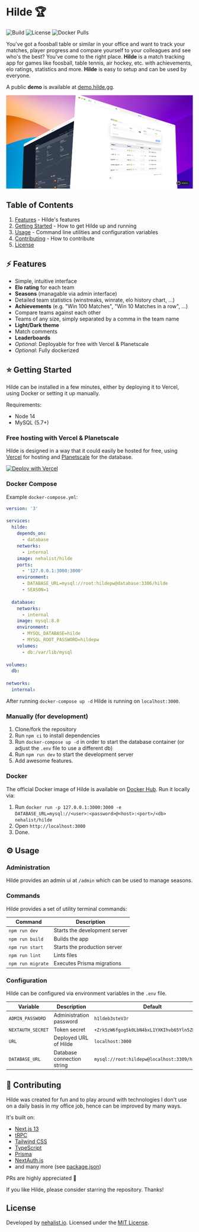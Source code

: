 # Hilde 🏆

![Build](https://img.shields.io/github/actions/workflow/status/nehalist/hilde/build.yml?branch=main)
![License](https://img.shields.io/github/license/nehalist/hilde)
![Docker Pulls](https://img.shields.io/docker/pulls/nehalist/hilde)

You've got a foosball table or similar in your office and want to track your matches, player progress and compare yourself to your
colleagues and see who's the best? You've come to the right place.
**Hilde** is a match tracking app for games like foosball, table tennis, air hockey, etc. with achievements, elo ratings, statistics and
more. **Hilde** is easy to setup and can be used by everyone.

A public **demo** is available at [demo.hilde.gg](https://demo.hilde.gg).

![Hilde](hilde.png)

## Table of Contents

1. [Features](#features) - Hilde's features
2. [Getting Started](#getting-started) - How to get Hilde up and running
3. [Usage](#usage) - Command line utilities and configuration variables
4. [Contributing](#contributing) - How to contribute
5. [License](#license)

## ⚡️ Features

- Simple, intuitive interface
- **Elo rating** for each team
- **Seasons** (managable via admin interface)
- Detailed team statistics (winstreaks, winrate, elo history chart, ...)
- **Achievements** (e.g. "Win 100 Matches", "Win 10 Matches in a row", ...)
- Compare teams against each other
- Teams of any size, simply separated by a comma in the team name
- **Light/Dark theme**
- Match comments
- **Leaderboards**
- *Optional*: Deployable for free with Vercel & Planetscale
- *Optional*: Fully dockerized

## ⭐ Getting Started

Hilde can be installed in a few minutes, either by deploying it to Vercel, using Docker or setting it up manually.

Requirements:

- Node 14
- MySQL (5.7+)

### Free hosting with Vercel & Planetscale

Hilde is designed in a way that it could easily be hosted for free, using [Vercel](https://vercel.com) for hosting
and [Planetscale](https://planetscale.com) for the database.

[![Deploy with Vercel](https://vercel.com/button)](https://vercel.com/new/clone?repository-url=https%3A%2F%2Fgithub.com%2Fnehalist%2Fhilde)

### Docker Compose

Example `docker-compose.yml`:

```yaml
version: '3'

services:
  hilde:
    depends_on:
      - database
    networks:
      - internal
    image: nehalist/hilde
    ports:
      - '127.0.0.1:3000:3000'
    environment:
      - DATABASE_URL=mysql://root:hildepw@database:3306/hilde
      - SEASON=1

  database:
    networks:
      - internal
    image: mysql:8.0
    environment:
      - MYSQL_DATABASE=hilde
      - MYSQL_ROOT_PASSWORD=hildepw
    volumes:
      - db:/var/lib/mysql

volumes:
  db:

networks:
  internal:
```

After running `docker-compose up -d` Hilde is running on `localhost:3000`.

### Manually (for development)

1. Clone/fork the repository
2. Run `npm ci` to install dependencies
3. Run `docker-compose up -d` in order to start the database container (or adjust the `.env` file to use a different db)
4. Run `npm run dev` to start the development server
5. Add awesome features.

### Docker

The official Docker image of Hilde is available on [Docker Hub](https://hub.docker.com/repository/docker/nehalist/hilde). Run it locally
via:

1. Run `docker run -p 127.0.0.1:3000:3000 -e DATABASE_URL=mysql://<user>:<password>@<host>:<port>/<db> nehalist/hilde`
2. Open `http://localhost:3000`
3. Done.

## ⚙️ Usage

### Administration

Hilde provides an admin ui at `/admin` which can be used to manage seasons.

### Commands

Hilde provides a set of utility terminal commands:

| Command                                                                | Description                                                                                                                     |
|------------------------------------------------------------------------|---------------------------------------------------------------------------------------------------------------------------------|
| `npm run dev`                                                          | Starts the development server                                                                                                   |
| `npm run build`                                                        | Builds the app                                                                                                                  |
| `npm run start`                                                        | Starts the production server                                                                                                    |
| `npm run lint`                                                         | Lints files                                                                                                                     |
| `npm run migrate`                                                      | Executes Prisma migrations                                                                                                      |

### Configuration

Hilde can be configured via environment variables in the `.env` file.

| Variable          | Description                | Default                                        |
|-------------------|----------------------------|------------------------------------------------|
| `ADMIN_PASSWORD`  | Administration password    | `h1ldeb3steV3r`                                |
| `NEXTAUTH_SECRET` | Token secret               | `+Zrk5zW6fgog5k0LbN4bxL1YXKIhvb65Yln5ZKf+g3o=` |
| `URL`             | Deployed URL of Hilde      | `localhost:3000`                               |
| `DATABASE_URL`    | Database connection string | `mysql://root:hildepw@localhost:3309/hilde`    |

## 👐 Contributing

Hilde was created for fun and to play around with technologies I don't use on a daily basis in my office job, hence can be improved by many ways.

It's built on:

- [Next.js 13](https://nextjs.org/)
- [tRPC](https://trpc.io/)
- [Tailwind CSS](https://tailwindcss.com/)
- [TypeScript](https://www.typescriptlang.org/)
- [Prisma](https://www.prisma.io/)
- [NextAuth.js](https://next-auth.js.org/)
- and many more (see [package.json](package.json))

PRs are highly appreciated 🥳

If you like Hilde, please consider starring the repository. Thanks!

## License

Developed by [nehalist.io](https://nehalist.io). Licensed under the [MIT License](LICENSE).
